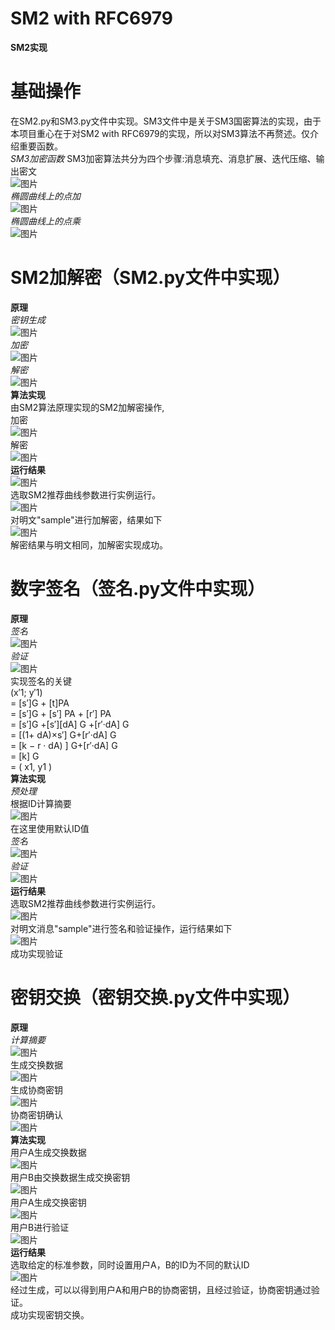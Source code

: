 # SM2 with RFC6979
**SM2实现**  
# 基础操作  
在SM2.py和SM3.py文件中实现。SM3文件中是关于SM3国密算法的实现，由于本项目重心在于对SM2 with RFC6979的实现，所以对SM3算法不再赘述。仅介绍重要函数。  
*SM3加密函数*
SM3加密算法共分为四个步骤:消息填充、消息扩展、迭代压缩、输出密文  
![图片](https://user-images.githubusercontent.com/96277679/181663267-4502f523-0269-4ea5-9047-4f35088543fa.png)  
*椭圆曲线上的点加*  
![图片](https://user-images.githubusercontent.com/96277679/181663456-7317bbce-d2e8-4f80-916f-f3735eb8e48c.png)  
*椭圆曲线上的点乘*  
![图片](https://user-images.githubusercontent.com/96277679/181663551-e791ef40-50ff-4ffe-844c-4565fed95acd.png)  
# SM2加解密（SM2.py文件中实现）   
**原理**  
*密钥生成*  
![图片](https://user-images.githubusercontent.com/96277679/181663773-e724f029-05f4-4294-b77f-c7326038e7a9.png)  
*加密*  
![图片](https://user-images.githubusercontent.com/96277679/181663684-59799d7a-a49e-4fee-84cc-5d718fd1dc51.png)  
*解密*  
![图片](https://user-images.githubusercontent.com/96277679/181663730-f66941b4-7054-4f62-a339-440be41def3d.png)  
**算法实现**  
由SM2算法原理实现的SM2加解密操作,  
加密  
![图片](https://user-images.githubusercontent.com/96277679/181663864-57da9680-529c-4cad-947e-b2aa3500542e.png)  
解密  
![图片](https://user-images.githubusercontent.com/96277679/181663970-50e0b464-390e-476e-a880-010c6973fc8d.png)  
**运行结果**  
![图片](https://user-images.githubusercontent.com/96277679/181664793-f6833bdc-2753-4f46-bef0-9156b7c3ab04.png)  
选取SM2推荐曲线参数进行实例运行。  
![图片](https://user-images.githubusercontent.com/96277679/181664105-a0ffbde2-7c0f-413e-bdd8-1ba98250f0cc.png)  
对明文"sample"进行加解密，结果如下   
![图片](https://user-images.githubusercontent.com/96277679/181664280-eb075aee-a9f5-43aa-84c1-6747ea702f06.png)  
解密结果与明文相同，加解密实现成功。  
# 数字签名（签名.py文件中实现）  
**原理**  
*签名*   
![图片](https://user-images.githubusercontent.com/96277679/181664647-f0952a6b-edd8-4278-8ef1-c127ef47d679.png)    
*验证*  
![图片](https://user-images.githubusercontent.com/96277679/181664717-8d1a96f0-b682-4234-9c71-047d27dffb2f.png)  
实现签名的关键  
(x′1; y′1)  
= [s′]G + [t]PA  
= [s′]G + [s′] PA + [r′] PA  
= [s′]G +[s′][dA] G +[r′·dA] G  
= [(1+ dA)×s′] G+[r′·dA] G  
= [k − r · dA) ] G+[r′·dA] G  
= [k] G   
= ( x1, y1 )  
**算法实现**   
*预处理*  
根据ID计算摘要  
![图片](https://user-images.githubusercontent.com/96277679/181666893-ba29e32f-02cc-48c2-b3e3-86b755cf2d01.png)  
在这里使用默认ID值    
*签名*  
![图片](https://user-images.githubusercontent.com/96277679/181666955-0fa48ab2-a6ba-4902-9117-5e558ce71c5d.png)    
*验证*    
![图片](https://user-images.githubusercontent.com/96277679/181667012-5198c14b-b06b-4bca-93dd-929b17b8be81.png)  
**运行结果**  
选取SM2推荐曲线参数进行实例运行。    
![图片](https://user-images.githubusercontent.com/96277679/181667269-7e8e1357-81bd-4b67-9c3f-b4a9145ed9c7.png)  
对明文消息"sample"进行签名和验证操作，运行结果如下  
![图片](https://user-images.githubusercontent.com/96277679/181667638-181c5729-ca0b-4b9a-9681-06f49f28f023.png)  
成功实现验证 
# 密钥交换（密钥交换.py文件中实现） 
**原理**  
*计算摘要*  
![图片](https://user-images.githubusercontent.com/96277679/181668086-ce5274f0-4fc7-487c-b293-08f3e2516a57.png)  
生成交换数据  
![图片](https://user-images.githubusercontent.com/96277679/181668299-100c24b8-8d0f-47be-87c9-f8839a1712a9.png)  
生成协商密钥  
![图片](https://user-images.githubusercontent.com/96277679/181668437-d7a854ac-a716-4526-8183-2015afccb9f3.png)  
协商密钥确认  
![图片](https://user-images.githubusercontent.com/96277679/181668491-97b47066-1f12-402f-b607-ae7be7ce46bd.png)  
**算法实现**  
用户A生成交换数据  
![图片](https://user-images.githubusercontent.com/96277679/181669149-10d66c7f-484e-4fe0-850f-ee547435e844.png)  
用户B由交换数据生成交换密钥  
![图片](https://user-images.githubusercontent.com/96277679/181669250-9e39aa38-7df6-4441-b3c4-4ff97055afc0.png)  
用户A生成交换密钥  
![图片](https://user-images.githubusercontent.com/96277679/181669486-1c391ab6-b4aa-4e85-a3bc-5bbb5da1f136.png)  
用户B进行验证  
![图片](https://user-images.githubusercontent.com/96277679/181669552-2fbcc4a2-e51e-449e-89bf-c22d84993c5b.png)  
**运行结果**  
选取给定的标准参数，同时设置用户A，B的ID为不同的默认ID  
![图片](https://user-images.githubusercontent.com/96277679/181669650-6b32bac8-b148-4e37-968f-064cad847b31.png)  
经过生成，可以以得到用户A和用户B的协商密钥，且经过验证，协商密钥通过验证。  
成功实现密钥交换。  



























